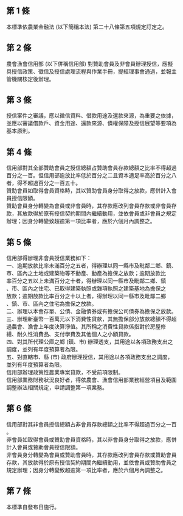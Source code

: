 第 1 條
-------
本標準依農業金融法 (以下簡稱本法) 第二十八條第五項規定訂定之。

第 2 條
-------
農會漁會信用部 (以下併稱信用部) 對贊助會員及非會員辦理授信，應擬  
具授信政策、徵信及授信處理流程與作業手冊，提經理事會通過，並報主  
管機關核定後辦理。

第 3 條
-------
授信案件之審議，應以徵信資料、借款用途及還款來源，為重要之依據，  
並應以審議借款戶、資金用途、還款來源、債權保障及授信展望等要項為  
基本原則。

第 4 條
-------
信用部對其全部贊助會員之授信總額占贊助會員存款總額之比率不得超過  
百分之一百。但信用部逾放比率低於百分之二且資本適足率高於百分之八  
者，得不超過百分之一百五十。  
贊助會員如取得會員資格時，其以贊助會員身分取得之放款，應併計入會  
員授信限額。  
贊助會員身分轉變為會員或非會員時，其存款應改列會員存款或非會員存  
款，其放款得於原有授信契約期間內繼續動用，並依會員或非會員之規定  
辦理；因身分轉變致超逾第一項比率者，應於六個月內調整之。

第 5 條
-------
信用部得辦理非會員授信業務如下：                                  
一、逾期放款比率未滿百分之五者，得辦理以同一縣市及毗鄰二鄉、鎮、  
    市、區內之土地或建築物等不動產、動產為擔保之放款；逾期放款比  
    率百分之五以上未滿百分之十者，得辦理以同一縣市及毗鄰二鄉、鎮  
    、市、區內之住宅、已取得建築執照或雜項執照之建築基地為擔保之  
    放款；逾期放款比率百分之十以上者，得辦理以同一縣市及毗鄰二鄉  
    、鎮、市、區內之住宅為擔保之放款。                            
二、辦理以本會存單、公債、金融債券或有擔保公司債券為擔保之放款。  
三、辦理新臺幣一百萬元以下消費性貸款，其無擔保部分放款總額不得超  
    過農會、漁會上年度決算淨值。其所稱之消費性貸款係指對於房屋修  
    繕、耐久性消費品、支付學費及其他個人之小額貸款。              
四、對其所代理公庫之鄉 (鎮、市) 辦理透支，其用途以各項政務支出之  
    調度，並列有年度預算者為限。                                  
五、對直轄市、縣 (市) 政府辦理授信，其用途以各項政務支出之調度，  
    並列有年度預算者為限。                                        
信用部辦理政策性農業專案貸款，不受前項限制。                      
信用部業務財務狀況良好者，得依農會、漁會信用部業務經營項目及範圍  
調整辦法相關規定，申請調整第一項業務。

第 6 條
-------
信用部對其非會員授信總額占非會員存款總額之比率不得超過百分之一百  
。  
非會員如取得會員或贊助會員資格時，其以非會員身分取得之放款，應併  
計入會員或贊助會員授信限額。  
非會員身分轉變為會員或贊助會員時，其存款應改列會員存款或贊助會員  
存款，其放款得於原有授信契約期間內繼續動用，並依會員或贊助會員之  
規定辦理；因身分轉變致超逾第一項比率者，應於六個月內調整之。

第 7 條
-------
本標準自發布日施行。

